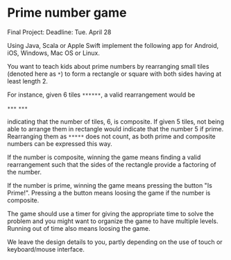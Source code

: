 # Prime number game

Final Project: Deadline: Tue. April 28


Using Java, Scala or Apple Swift implement the following app for Android, iOS, Windows, Mac OS or Linux.

You want to teach kids about prime numbers by rearranging small tiles (denoted here as `*`) to form a rectangle or square with both sides having at least length 2.

For instance, given 6 tiles `******`, a valid rearrangement would be

`***`
`***`

indicating that the number of tiles, 6, is composite. If given 5 tiles, not being able
to arrange them in rectangle would indicate that the number 5 if prime. Rearranging them
as `*****` does not count, as both prime and composite numbers can be expressed this way.

If the number is composite, winning the game means finding a valid rearrangement such that the sides of the rectangle provide a factoring of the number.

If the number is prime, winning the game means pressing the button "Is Prime!". Pressing a the button means loosing the game if the number is composite.

The game should use a timer for giving the appropriate time to solve the problem and you might want to organize the game to have multiple levels. Running out of time also means loosing the game.

We leave the design details to you, partly depending on the use of touch or keyboard/mouse interface.
